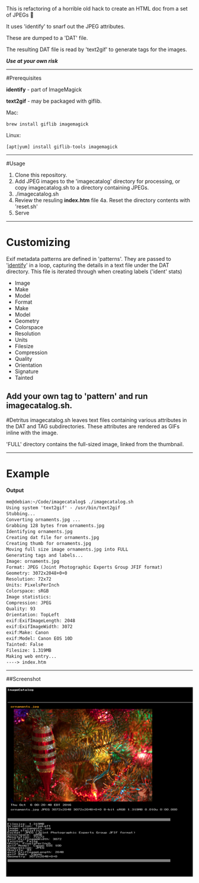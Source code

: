 This is refactoring of a horrible old hack to create an HTML doc from a set of JPEGs :shit:

It uses 'identify' to snarf out the JPEG attributes.

These are dumped to a 'DAT' file.

The resulting DAT file is read by 'text2gif' to generate tags for the images.

***Use at your own risk***

----
#Prerequisites

**identify** - part of ImageMagick

**text2gif** - may be packaged with giflib.

Mac:

    brew install giflib imagemagick
    
Linux:

    [apt|yum] install giflib-tools imagemagick

----
#Usage

1. Clone this repository.
2. Add JPEG images to the 'imagecatalog' directory for processing, or copy imagecatalog.sh to a directory containing JPEGs.
3. ./imagecatalog.sh
4. Review the resuling **index.htm** file
4a. Reset the directory contents with 'reset.sh'
5. Serve

----
# Customizing

Exif metadata patterns are defined in 'patterns'. They are passed to '[identify](http://www.imagemagick.org/Usage/photos/#exif)' in a loop, capturing the details in a text file under the DAT directory. This file is iterated through when creating labels ('ident'  stats)

- Image
- Make
- Model
- Format
- Make
- Model
- Geometry
- Colorspace
- Resolution
- Units
- Filesize
- Compression
- Quality
- Orientation
- Signature
- Tainted

Add your own tag to 'pattern' and run imagecatalog.sh.
----
#Detritus
imagecatalog.sh leaves text files containing various attributes in the DAT and TAG subdirectories. These attributes are rendered as GIFs inline with the image.

'FULL' directory contains the full-sized image, linked from the thumbnail.

----
# Example

**Output**

	me@debian:~/Code/imagecatalog$ ./imagecatalog.sh
	Using system 'text2gif' - /usr/bin/text2gif
	Stubbing...
	Converting ornaments.jpg ...
	Grabbing 128 bytes from ornaments.jpg
	Identifying ornaments.jpg
	Creating dat file for ornaments.jpg
	Creating thumb for ornaments.jpg
	Moving full size image ornaments.jpg into FULL
	Generating tags and labels...
	Image: ornaments.jpg
	Format: JPEG (Joint Photographic Experts Group JFIF format)
	Geometry: 3072x2048+0+0
	Resolution: 72x72
	Units: PixelsPerInch
	Colorspace: sRGB
	Image statistics:
	Compression: JPEG
	Quality: 93
	Orientation: TopLeft
	exif:ExifImageLength: 2048
	exif:ExifImageWidth: 3072
	exif:Make: Canon
	exif:Model: Canon EOS 10D
	Tainted: False
	Filesize: 1.319MB
	Making web entry...
	----> index.htm

----
##Screenshot

![](screenshot.png)

